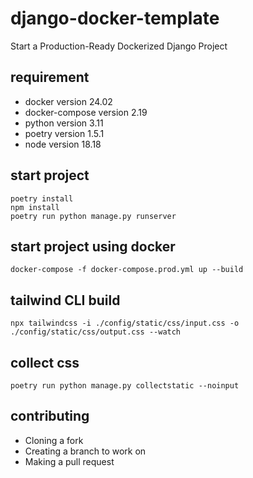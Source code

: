 # django-docker-template

Start a Production-Ready Dockerized Django Project


## requirement
- docker version 24.02
- docker-compose version 2.19
- python version 3.11
- poetry version 1.5.1
- node version 18.18 

## start project
```
poetry install
npm install
poetry run python manage.py runserver
```

## start project using docker

```
docker-compose -f docker-compose.prod.yml up --build
```

## tailwind CLI build
```
npx tailwindcss -i ./config/static/css/input.css -o ./config/static/css/output.css --watch
```

## collect css
```
poetry run python manage.py collectstatic --noinput
```

## contributing

* Cloning a fork
* Creating a branch to work on
* Making a pull request
